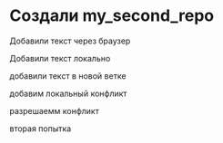 ﻿# Создали my_second_repo

Добавили текст через браузер

Добавили текст локально

добавили текст в новой ветке

добавим локальный конфликт

разрешаемм конфликт

вторая попытка 
